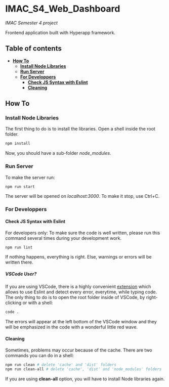 # IMAC_S4_Web_Dashboard

*IMAC Semester 4 project*

Frontend application built with Hyperapp framework.

## Table of contents

* [**How To**](#how-to)
    + [**Install Node Libraries**](#install-node-libraries)
    + [**Run Server**](#run-server)
    + [**For Developpers**](#for-developpers)
        - [**Check JS Syntax with Eslint**](#check-js-syntax-with-eslint)
        - [**Cleaning**](#cleaning)

## How To

### Install Node Libraries

The first thing to do is to install the libraries.
Open a shell inside the root folder.

```bash
npm install
```

Now, you should have a sub-folder *node_modules*.

### Run Server

To make the server run:

```bash
npm run start
```

The server will be opened on *localhost:3000*.
To make it stop, use Ctrl+C.

### For Developpers

#### Check JS Syntax with Eslint

For developers only: To make sure the code is well written, please run this command several times during your development work.

```bash
npm run lint
```

If nothing happens, everything is right. Else, warnings or errors will be written there.

##### VSCode User?

If you are using VSCode, there is a highly convenient [extension](https://marketplace.visualstudio.com/items?itemName=dbaeumer.vscode-eslint) which allows to use Eslint and detect every error, everytime, while typing code.
The only thing to do is to open the root folder inside of VSCode, by right-clicking or with a shell:

```bash
code .
```

The errors will appear at the left bottom of the VSCode window and they will be emphasized in the code with a wonderful little red wave.

#### Cleaning

Sometimes, problems may occur because of the cache.
There are two commands you can do in a shell:

```bash
npm run clean # delete 'cache' and 'dist' folders
npm run clean-all # delete 'cache', 'dist' and 'node_modules' folders
```

If you are using **clean-all** option, you will have to install Node libraries again.